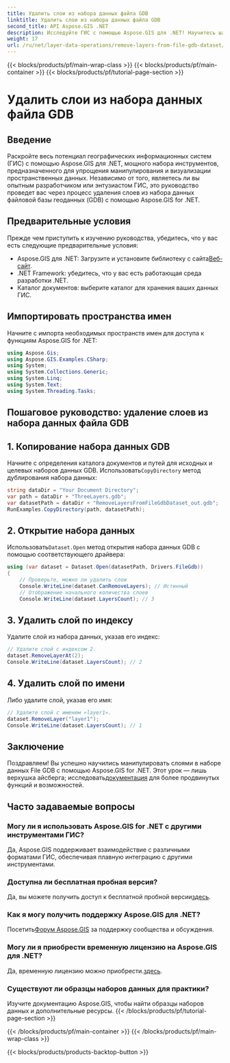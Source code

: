 ```yaml
---
title: Удалить слои из набора данных файла GDB
linktitle: Удалить слои из набора данных файла GDB
second_title: API Aspose.GIS .NET
description: Исследуйте ГИС с помощью Aspose.GIS для .NET! Научитесь шаг за шагом удалять слои из наборов данных File GDB. Загрузите сейчас и получите беспрепятственное использование пространственных данных.
weight: 17
url: /ru/net/layer-data-operations/remove-layers-from-file-gdb-dataset/
---
```


{{< blocks/products/pf/main-wrap-class >}}
{{< blocks/products/pf/main-container >}}
{{< blocks/products/pf/tutorial-page-section >}}

# Удалить слои из набора данных файла GDB

## Введение
Раскройте весь потенциал географических информационных систем (ГИС) с помощью Aspose.GIS для .NET, мощного набора инструментов, предназначенного для упрощения манипулирования и визуализации пространственных данных. Независимо от того, являетесь ли вы опытным разработчиком или энтузиастом ГИС, это руководство проведет вас через процесс удаления слоев из набора данных файловой базы геоданных (GDB) с помощью Aspose.GIS for .NET.
## Предварительные условия
Прежде чем приступить к изучению руководства, убедитесь, что у вас есть следующие предварительные условия:
-  Aspose.GIS для .NET: Загрузите и установите библиотеку с сайта[Веб-сайт](https://releases.aspose.com/gis/net/).
- .NET Framework: убедитесь, что у вас есть работающая среда разработки .NET.
- Каталог документов: выберите каталог для хранения ваших данных ГИС.
## Импортировать пространства имен
Начните с импорта необходимых пространств имен для доступа к функциям Aspose.GIS for .NET:
```csharp
using Aspose.Gis;
using Aspose.GIS.Examples.CSharp;
using System;
using System.Collections.Generic;
using System.Linq;
using System.Text;
using System.Threading.Tasks;
```
## Пошаговое руководство: удаление слоев из набора данных файла GDB
## 1. Копирование набора данных GDB
 Начните с определения каталога документов и путей для исходных и целевых наборов данных GDB. Использовать`CopyDirectory` метод дублирования набора данных:
```csharp
string dataDir = "Your Document Directory";
var path = dataDir + "ThreeLayers.gdb";
var datasetPath = dataDir + "RemoveLayersFromFileGdbDataset_out.gdb";
RunExamples.CopyDirectory(path, datasetPath);
```
## 2. Открытие набора данных
 Использовать`Dataset.Open` метод открытия набора данных GDB с помощью соответствующего драйвера:
```csharp
using (var dataset = Dataset.Open(datasetPath, Drivers.FileGdb))
{
    // Проверьте, можно ли удалить слои
    Console.WriteLine(dataset.CanRemoveLayers); // Истинный
    // Отображение начального количества слоев
    Console.WriteLine(dataset.LayersCount); // 3
```
## 3. Удалить слой по индексу
Удалите слой из набора данных, указав его индекс:
```csharp
// Удалите слой с индексом 2.
dataset.RemoveLayerAt(2);
Console.WriteLine(dataset.LayersCount); // 2
```
## 4. Удалить слой по имени
Либо удалите слой, указав его имя:
```csharp
// Удалите слой с именем «layer1».
dataset.RemoveLayer("layer1");
Console.WriteLine(dataset.LayersCount); // 1
```
## Заключение
Поздравляем! Вы успешно научились манипулировать слоями в наборе данных File GDB с помощью Aspose.GIS for .NET. Этот урок — лишь верхушка айсберга; исследовать[документация](https://reference.aspose.com/gis/net/) для более продвинутых функций и возможностей.
## Часто задаваемые вопросы
### Могу ли я использовать Aspose.GIS for .NET с другими инструментами ГИС?
Да, Aspose.GIS поддерживает взаимодействие с различными форматами ГИС, обеспечивая плавную интеграцию с другими инструментами.
### Доступна ли бесплатная пробная версия?
 Да, вы можете получить доступ к бесплатной пробной версии[здесь](https://releases.aspose.com/).
### Как я могу получить поддержку Aspose.GIS для .NET?
 Посетить[Форум Aspose.GIS](https://forum.aspose.com/c/gis/33) за поддержку сообщества и обсуждения.
### Могу ли я приобрести временную лицензию на Aspose.GIS для .NET?
 Да, временную лицензию можно приобрести.[здесь](https://purchase.aspose.com/temporary-license/).
### Существуют ли образцы наборов данных для практики?
Изучите документацию Aspose.GIS, чтобы найти образцы наборов данных и дополнительные ресурсы.
{{< /blocks/products/pf/tutorial-page-section >}}

{{< /blocks/products/pf/main-container >}}
{{< /blocks/products/pf/main-wrap-class >}}

{{< blocks/products/products-backtop-button >}}
